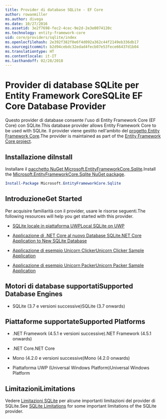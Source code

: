 ```yaml
---
title: Provider di database SQLite - EF Core
author: rowanmiller
ms.author: divega
ms.date: 10/27/2016
ms.assetid: 3e2f7698-fec2-4cec-9e2d-2e3e0074120c
ms.technology: entity-framework-core
uid: core/providers/sqlite/index
ms.openlocfilehash: 2e392f382f0e6f4d092a362c44f2149eb336db17
ms.sourcegitcommit: b2d94cebdc32edad4fecb07e53fece66437d1b04
ms.translationtype: HT
ms.contentlocale: it-IT
ms.lasthandoff: 02/28/2018
---
```

# <a name="sqlite-ef-core-database-provider"></a><span data-ttu-id="0d0fe-102">Provider di database SQLite per Entity Framework Core</span><span class="sxs-lookup"><span data-stu-id="0d0fe-102">SQLite EF Core Database Provider</span></span>

<span data-ttu-id="0d0fe-103">Questo provider di database consente l'uso di Entity Framework Core (EF Core) con SQLite.</span><span class="sxs-lookup"><span data-stu-id="0d0fe-103">This database provider allows Entity Framework Core to be used with SQLite.</span></span> <span data-ttu-id="0d0fe-104">Il provider viene gestito nell'ambito del [progetto Entity Framework Core](https://github.com/aspnet/EntityFrameworkCore).</span><span class="sxs-lookup"><span data-stu-id="0d0fe-104">The provider is maintained as part of the [Entity Framework Core project](https://github.com/aspnet/EntityFrameworkCore).</span></span>

## <a name="install"></a><span data-ttu-id="0d0fe-105">Installazione di</span><span class="sxs-lookup"><span data-stu-id="0d0fe-105">Install</span></span>

<span data-ttu-id="0d0fe-106">Installare il [pacchetto NuGet Microsoft.EntityFrameworkCore.Sqlite](https://www.nuget.org/packages/Microsoft.EntityFrameworkCore.Sqlite/).</span><span class="sxs-lookup"><span data-stu-id="0d0fe-106">Install the [Microsoft.EntityFrameworkCore.Sqlite NuGet package](https://www.nuget.org/packages/Microsoft.EntityFrameworkCore.Sqlite/).</span></span>

``` powershell
Install-Package Microsoft.EntityFrameworkCore.Sqlite
```

## <a name="get-started"></a><span data-ttu-id="0d0fe-107">Introduzione</span><span class="sxs-lookup"><span data-stu-id="0d0fe-107">Get Started</span></span>

<span data-ttu-id="0d0fe-108">Per acquisire familiarità con il provider, usare le risorse seguenti.</span><span class="sxs-lookup"><span data-stu-id="0d0fe-108">The following resources will help you get started with this provider.</span></span>
* [<span data-ttu-id="0d0fe-109">SQLite locale in piattaforma UWP</span><span class="sxs-lookup"><span data-stu-id="0d0fe-109">Local SQLite on UWP</span></span>](../../get-started/uwp/getting-started.md)

* [<span data-ttu-id="0d0fe-110">Applicazione di .NET Core al nuovo Database SQLite</span><span class="sxs-lookup"><span data-stu-id="0d0fe-110">.NET Core Application to New SQLite Database</span></span>](../../get-started/netcore/new-db-sqlite.md)

* [<span data-ttu-id="0d0fe-111">Applicazione di esempio Unicorn Clicker</span><span class="sxs-lookup"><span data-stu-id="0d0fe-111">Unicorn Clicker Sample Application</span></span>](https://github.com/rowanmiller/UnicornStore/tree/master/UnicornClicker/UWP)

* [<span data-ttu-id="0d0fe-112">Applicazione di esempio Unicorn Packer</span><span class="sxs-lookup"><span data-stu-id="0d0fe-112">Unicorn Packer Sample Application</span></span>](https://github.com/rowanmiller/UnicornStore/tree/master/UnicornPacker)

## <a name="supported-database-engines"></a><span data-ttu-id="0d0fe-113">Motori di database supportati</span><span class="sxs-lookup"><span data-stu-id="0d0fe-113">Supported Database Engines</span></span>

* <span data-ttu-id="0d0fe-114">SQLite (3.7 e versioni successive)</span><span class="sxs-lookup"><span data-stu-id="0d0fe-114">SQLite (3.7 onwards)</span></span>

## <a name="supported-platforms"></a><span data-ttu-id="0d0fe-115">Piattaforme supportate</span><span class="sxs-lookup"><span data-stu-id="0d0fe-115">Supported Platforms</span></span>

* <span data-ttu-id="0d0fe-116">.NET Framework (4.5.1 e versioni successive)</span><span class="sxs-lookup"><span data-stu-id="0d0fe-116">.NET Framework (4.5.1 onwards)</span></span>

* <span data-ttu-id="0d0fe-117">.NET Core</span><span class="sxs-lookup"><span data-stu-id="0d0fe-117">.NET Core</span></span>

* <span data-ttu-id="0d0fe-118">Mono (4.2.0 e versioni successive)</span><span class="sxs-lookup"><span data-stu-id="0d0fe-118">Mono (4.2.0 onwards)</span></span>

* <span data-ttu-id="0d0fe-119">Piattaforma UWP (Universal Windows Platform)</span><span class="sxs-lookup"><span data-stu-id="0d0fe-119">Universal Windows Platform</span></span>

## <a name="limitations"></a><span data-ttu-id="0d0fe-120">Limitazioni</span><span class="sxs-lookup"><span data-stu-id="0d0fe-120">Limitations</span></span>

<span data-ttu-id="0d0fe-121">Vedere [Limitazioni SQLite](limitations.md) per alcune importanti limitazioni del provider di SQLite.</span><span class="sxs-lookup"><span data-stu-id="0d0fe-121">See [SQLite Limitations](limitations.md) for some important limitations of the SQLite provider.</span></span>
